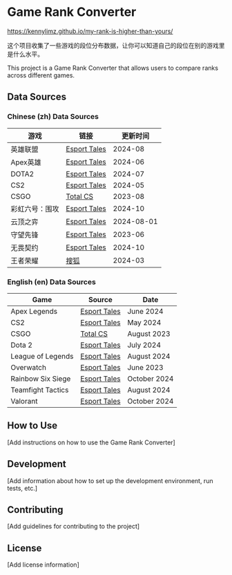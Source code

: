 # Game Rank Converter
https://kennylimz.github.io/my-rank-is-higher-than-yours/

这个项目收集了一些游戏的段位分布数据，让你可以知道自己的段位在别的游戏里是什么水平。

This project is a Game Rank Converter that allows users to compare ranks across different games.

## Data Sources

### Chinese (zh) Data Sources

| 游戏 | 链接 | 更新时间 |
|------|--------|------|
| 英雄联盟 | [Esport Tales](https://www.esportstales.com/league-of-legends/rank-distribution-percentage-of-players-by-tier) | 2024-08 |
| Apex英雄 | [Esport Tales](https://www.esportstales.com/apex-legends/rank-distribution-and-percentage-of-players-by-tier) | 2024-06 |
| DOTA2 | [Esport Tales](https://www.esportstales.com/dota-2/seasonal-rank-distribution-and-mmr-medals) | 2024-07 |
| CS2 | [Esport Tales](https://www.esportstales.com/csgo/rank-distribution-and-percentage-of-players) | 2024-05 |
| CSGO | [Total CS](https://totalcsgo.com/ranks) | 2023-08 |
| 彩虹六号：围攻 | [Esport Tales](https://www.esportstales.com/rainbow-six-siege/seasonal-rank-distribution-and-percentage-of-players) | 2024-10 |
| 云顶之弈 | [Esport Tales](https://www.esportstales.com/teamfight-tactics/seasonal-rank-system-and-player-distribution) | 2024-08-01 |
| 守望先锋 | [Esport Tales](https://www.esportstales.com/overwatch/competitive-rank-distribution-pc-and-console) | 2023-06 |
| 无畏契约 | [Esport Tales](https://www.esportstales.com/valorant/rank-distribution-and-percentage-of-players-by-tier) | 2024-10 |
| 王者荣耀 | [搜狐](https://www.sohu.com/a/763704451_120254956) | 2024-03 |


### English (en) Data Sources

| Game | Source | Date |
|------|--------|------|
| Apex Legends | [Esport Tales](https://www.esportstales.com/apex-legends/rank-distribution-and-percentage-of-players-by-tier) | June 2024 |
| CS2 | [Esport Tales](https://www.esportstales.com/csgo/rank-distribution-and-percentage-of-players) | May 2024 |
| CSGO | [Total CS](https://totalcsgo.com/ranks) | August 2023 |
| Dota 2 | [Esport Tales](https://www.esportstales.com/dota-2/seasonal-rank-distribution-and-mmr-medals) | July 2024 |
| League of Legends | [Esport Tales](https://www.esportstales.com/league-of-legends/rank-distribution-percentage-of-players-by-tier) | August 2024 |
| Overwatch | [Esport Tales](https://www.esportstales.com/overwatch/competitive-rank-distribution-pc-and-console) | June 2023 |
| Rainbow Six Siege | [Esport Tales](https://www.esportstales.com/rainbow-six-siege/seasonal-rank-distribution-and-percentage-of-players) | October 2024 |
| Teamfight Tactics | [Esport Tales](https://www.esportstales.com/teamfight-tactics/seasonal-rank-system-and-player-distribution) | August 2024 |
| Valorant | [Esport Tales](https://www.esportstales.com/valorant/rank-distribution-and-percentage-of-players-by-tier) | October 2024 |

## How to Use

[Add instructions on how to use the Game Rank Converter]

## Development

[Add information about how to set up the development environment, run tests, etc.]

## Contributing

[Add guidelines for contributing to the project]

## License

[Add license information]
